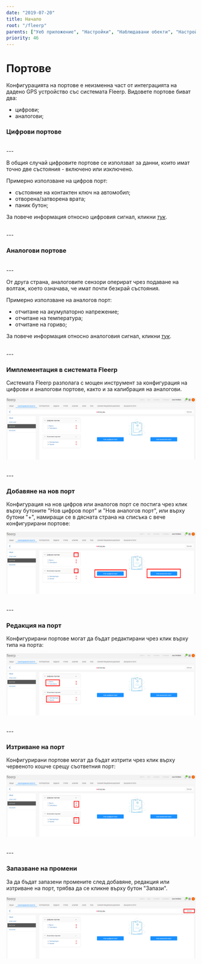 ```yaml
---
date: "2019-07-20"
title: Начало
root: "/fleerp"
parents: ["Уеб приложение", "Настройки", "Наблюдавани обекти", "Настройки на наблюдаван обект", "Портове"]
priority: 46
---
```


# Портове

Конфигурацията на портове е неизменна част от интеграцията на дадено GPS устройство със системата Fleerp.
Видовете портове биват два:

- цифрови;
- аналогови;

### Цифрови портове

<br>
---

В общия случай цифровите портове се използват за данни, които имат точно две състояния - включено или изключено.

Примерно използване на цифров порт: 

- състояние на контактен ключ на автомобил;
- отворена/затворена врата;
- паник бутон;

За повече информация относно цифровия сигнал, кликни [_тук_](https://bg.wikipedia.org/wiki/%D0%A6%D0%B8%D1%84%D1%80%D0%BE%D0%B2_%D1%81%D0%B8%D0%B3%D0%BD%D0%B0%D0%BB).

<br>
---

### Аналогови портове

<br>
---

От друга страна, аналоговите сензори оперират чрез подаване на волтаж, което означава, че имат почти безкрай състояния.

Примерно използване на аналогов порт:

- отчитане на акумулаторно напрежение;
- отчитане на температура;
- отчитане на гориво;

За повече информация относно аналоговия сигнал, кликни [_тук_](https://bg.wikipedia.org/wiki/%D0%90%D0%BD%D0%B0%D0%BB%D0%BE%D0%B3%D0%BE%D0%B2_%D1%81%D0%B8%D0%B3%D0%BD%D0%B0%D0%BB).

<br>
---

### Имплементация в системата Fleerp

Системата Fleerp разполага с мощен инструмент за конфигурация на цифрови и аналогови портове, както и за калибрация на
аналогови.

![Ports](ports-bg.png)

<br>
---

### Добавяне на нов порт

Конфигурация на нов цифров или аналогов порт се постига чрез клик върху бутоните "Нов цифров порт" и
"Нов аналогов порт", или върху бутони "+", намиращи се в дясната страна на списъка с вече конфигурирани портове:

![Ports](new-port-bg.png)

<br>
---

### Редакция на порт

Конфигурирани портове могат да бъдат редактирани чрез клик върху типа на порта:

![Ports](edit-port-bg.png)

<br>
---

### Изтриване на порт

Конфигурирани портове могат да бъдат изтрити чрез клик върху червеното кошче срещу съответния порт:

![Ports](delete-port-bg.png)

<br>
---

### Запазване на промени

За да бъдат запазени промените след добавяне, редакция или изтриване на порт, трябва да се кликне върху бутон "Запази".

![Ports](save-bg.png)
